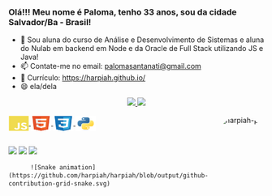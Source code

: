 ### Olá!!! Meu nome é Paloma, tenho 33 anos, sou da cidade Salvador/Ba - Brasil! 
- 🌱 Sou aluna do curso de Análise e Desenvolvimento de Sistemas e aluna do Nulab em backend em Node e da Oracle de Full Stack utilizando JS e Java!
- 📫 Contate-me no email: palomasantanati@gmail.com
- 🎯 Currículo: https://harpiah.github.io/
- 😄 ela/dela

<div align="center">
    <a href="https://github.com/harpiah">
    <img height="180em" src="https://github-readme-stats.vercel.app/api?username=harpiah&show_icons=true&theme=gruvbox&include_all_commits=true&count_private=true"/>
  <img height="180em" src="https://github-readme-stats.vercel.app/api/top-langs/?username=harpiah&layout=compact&langs_count=7&theme=gruvbox"/>
</div>
  <div style="display: inline_block"><br>
  <img align="center" alt="harpiah-Js" height="30" width="40" src="https://raw.githubusercontent.com/devicons/devicon/master/icons/javascript/javascript-plain.svg">
  <img align="center" alt="harpiah-HTML" height="30" width="40" src="https://raw.githubusercontent.com/devicons/devicon/master/icons/html5/html5-original.svg">
  <img align="center" alt="harpiah-CSS" height="30" width="40" src="https://raw.githubusercontent.com/devicons/devicon/master/icons/css3/css3-original.svg">
  <img align="center" alt="harpiah-Python" height="30" width="40" src="https://raw.githubusercontent.com/devicons/devicon/master/icons/python/python-original.svg">
  
  <img align="right" alt="harpiah-pic" height="150" style="border-radius:50px;" src="https://cdn.discordapp.com/attachments/933145098013802537/933145225902293062/61rudb.gif">
</div>
  
  ##
  
  <div> 
  <a href="https://www.youtube.com/channel/UCHogYWXLJWE1wDY53OfDyJA" target="_blank"><img src="https://img.shields.io/badge/YouTube-FF0000?style=for-the-badge&logo=youtube&logoColor=white" target="_blank"></a>
  <a href="https://www.instagram.com/paloma_harpiah/" target="_blank"><img src="https://img.shields.io/badge/-Instagram-%23E4405F?style=for-the-badge&logo=instagram&logoColor=white" target="_blank"></a>
  <a href="https://www.linkedin.com/in/palomassantana/" target="_blank"><img src="https://img.shields.io/badge/-LinkedIn-%230077B5?style=for-the-badge&logo=linkedin&logoColor=white" target="_blank"></a> 
    
          ![Snake animation](https://github.com/harpiah/harpiah/blob/output/github-contribution-grid-snake.svg)
 </div>

